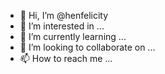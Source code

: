 - 👋 Hi, I’m @henfelicity
- 👀 I’m interested in ...
- 🌱 I’m currently learning ...
- 💞️ I’m looking to collaborate on ...
- 📫 How to reach me ...

<!---
henfelicity/henfelicity is a ✨ special ✨ repository because its `README.md` (this file) appears on your GitHub profile.
You can click the Preview link to take a look at your changes.
--->
